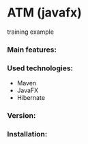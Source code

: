# **ATM (javafx)**
training example
### Main features:
### Used technologies:
+ Maven
+ JavaFX
+ Hibernate
### Version:
### Installation:
